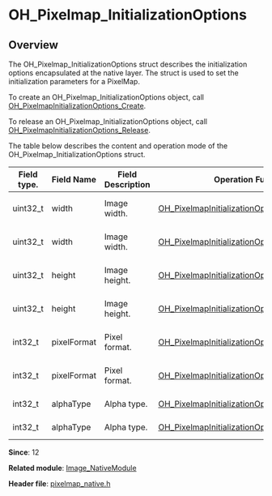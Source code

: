 # OH_Pixelmap_InitializationOptions

## Overview

The OH_Pixelmap_InitializationOptions struct describes the initialization options encapsulated at the native layer. The struct is used to set the initialization parameters for a PixelMap.

To create an OH_Pixelmap_InitializationOptions object, call [OH_PixelmapInitializationOptions_Create](capi-pixelmap-native-h.md#oh_pixelmapinitializationoptions_create).

To release an OH_Pixelmap_InitializationOptions object, call [OH_PixelmapInitializationOptions_Release](capi-pixelmap-native-h.md#oh_pixelmapinitializationoptions_release).

The table below describes the content and operation mode of the OH_Pixelmap_InitializationOptions struct.

| Field type.| Field Name| Field Description|Operation Function| Function Description|
| -------- | -------- | -------- | -------- | -------- |
| uint32_t | width | Image width.| [OH_PixelmapInitializationOptions_GetWidth](capi-pixelmap-native-h.md#oh_pixelmapinitializationoptions_getwidth) |Obtains the image width.|
| uint32_t | width | Image width.| [OH_PixelmapInitializationOptions_SetWidth](capi-pixelmap-native-h.md#oh_pixelmapinitializationoptions_setwidth) |Sets the image width.|
| uint32_t | height | Image height.| [OH_PixelmapInitializationOptions_GetHeight](capi-pixelmap-native-h.md#oh_pixelmapinitializationoptions_getheight) |Obtains the image height.|
| uint32_t | height | Image height.| [OH_PixelmapInitializationOptions_SetHeight](capi-pixelmap-native-h.md#oh_pixelmapinitializationoptions_setheight) |Sets the image height.|
| int32_t | pixelFormat | Pixel format.| [OH_PixelmapInitializationOptions_GetPixelFormat](capi-pixelmap-native-h.md#oh_pixelmapinitializationoptions_getpixelformat) |Obtains the pixel format.|
| int32_t | pixelFormat | Pixel format.| [OH_PixelmapInitializationOptions_SetPixelFormat](capi-pixelmap-native-h.md#oh_pixelmapinitializationoptions_setpixelformat) |Sets the pixel format.|
| int32_t | alphaType | Alpha type.| [OH_PixelmapInitializationOptions_GetAlphaType](capi-pixelmap-native-h.md#oh_pixelmapinitializationoptions_getalphatype) |Obtains the alpha type.|
| int32_t | alphaType | Alpha type.| [OH_PixelmapInitializationOptions_SetAlphaType](capi-pixelmap-native-h.md#oh_pixelmapinitializationoptions_setalphatype) |Sets the alpha type.|

**Since**: 12

**Related module**: [Image_NativeModule](capi-image-nativemodule.md)

**Header file**: [pixelmap_native.h](capi-pixelmap-native-h.md)
